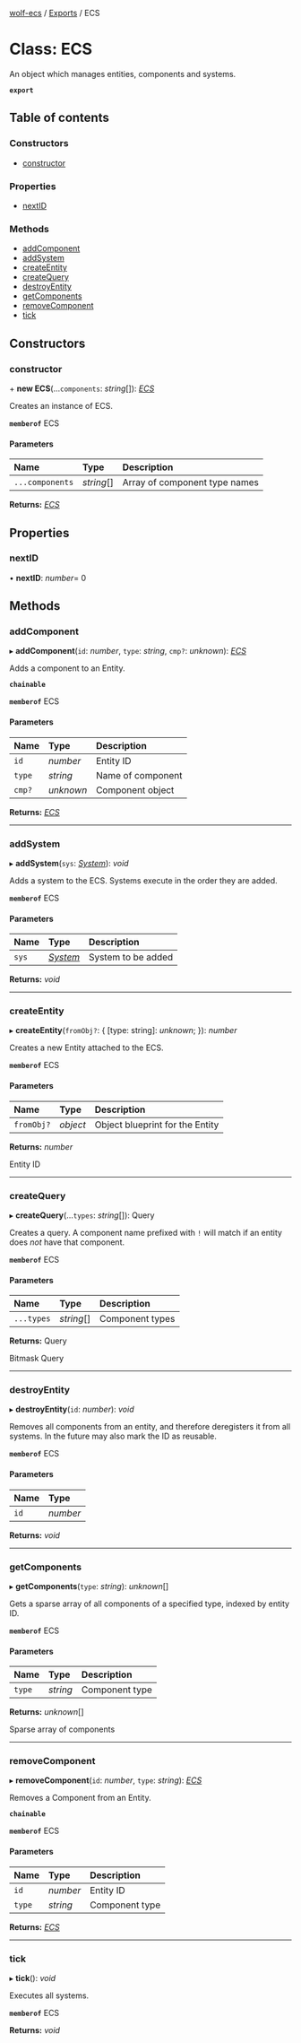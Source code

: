 [wolf-ecs](../README.md) / [Exports](../modules.md) / ECS

# Class: ECS

An object which manages entities, components and systems.

**`export`**

## Table of contents

### Constructors

- [constructor](ecs.md#constructor)

### Properties

- [nextID](ecs.md#nextid)

### Methods

- [addComponent](ecs.md#addcomponent)
- [addSystem](ecs.md#addsystem)
- [createEntity](ecs.md#createentity)
- [createQuery](ecs.md#createquery)
- [destroyEntity](ecs.md#destroyentity)
- [getComponents](ecs.md#getcomponents)
- [removeComponent](ecs.md#removecomponent)
- [tick](ecs.md#tick)

## Constructors

### constructor

\+ **new ECS**(...`components`: *string*[]): [*ECS*](ecs.md)

Creates an instance of ECS.

**`memberof`** ECS

#### Parameters

| Name | Type | Description |
| :------ | :------ | :------ |
| `...components` | *string*[] | Array of component type names |

**Returns:** [*ECS*](ecs.md)

## Properties

### nextID

• **nextID**: *number*= 0

## Methods

### addComponent

▸ **addComponent**(`id`: *number*, `type`: *string*, `cmp?`: *unknown*): [*ECS*](ecs.md)

Adds a component to an Entity.

**`chainable`**

**`memberof`** ECS

#### Parameters

| Name | Type | Description |
| :------ | :------ | :------ |
| `id` | *number* | Entity ID |
| `type` | *string* | Name of component |
| `cmp?` | *unknown* | Component object |

**Returns:** [*ECS*](ecs.md)

___

### addSystem

▸ **addSystem**(`sys`: [*System*](system.md)): *void*

Adds a system to the ECS.
Systems execute in the order they are added.

**`memberof`** ECS

#### Parameters

| Name | Type | Description |
| :------ | :------ | :------ |
| `sys` | [*System*](system.md) | System to be added |

**Returns:** *void*

___

### createEntity

▸ **createEntity**(`fromObj?`: { [type: string]: *unknown*;  }): *number*

Creates a new Entity attached to the ECS.

**`memberof`** ECS

#### Parameters

| Name | Type | Description |
| :------ | :------ | :------ |
| `fromObj?` | *object* | Object blueprint for the Entity |

**Returns:** *number*

Entity ID

___

### createQuery

▸ **createQuery**(...`types`: *string*[]): Query

Creates a query.
A component name prefixed with `!` will match if an entity does *not* have that component.

**`memberof`** ECS

#### Parameters

| Name | Type | Description |
| :------ | :------ | :------ |
| `...types` | *string*[] | Component types |

**Returns:** Query

Bitmask Query

___

### destroyEntity

▸ **destroyEntity**(`id`: *number*): *void*

Removes all components from an entity, and therefore deregisters it from all systems.
In the future may also mark the ID as reusable.

**`memberof`** ECS

#### Parameters

| Name | Type |
| :------ | :------ |
| `id` | *number* |

**Returns:** *void*

___

### getComponents

▸ **getComponents**(`type`: *string*): *unknown*[]

Gets a sparse array of all components of a specified type, indexed by entity ID.

**`memberof`** ECS

#### Parameters

| Name | Type | Description |
| :------ | :------ | :------ |
| `type` | *string* | Component type |

**Returns:** *unknown*[]

Sparse array of components

___

### removeComponent

▸ **removeComponent**(`id`: *number*, `type`: *string*): [*ECS*](ecs.md)

Removes a Component from an Entity.

**`chainable`**

**`memberof`** ECS

#### Parameters

| Name | Type | Description |
| :------ | :------ | :------ |
| `id` | *number* | Entity ID |
| `type` | *string* | Component type |

**Returns:** [*ECS*](ecs.md)

___

### tick

▸ **tick**(): *void*

Executes all systems.

**`memberof`** ECS

**Returns:** *void*

